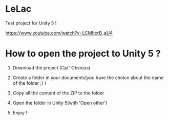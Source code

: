 # LeLac
Test project for Unity 5 !

https://www.youtube.com/watch?v=LCMhcrB_aU4
# How to open the project to Unity 5 ?
1) Download the project (Cpt' Obvious)

2) Create a folder in your documents(you have the choice about the name of the folder ;) )

3) Copy all the content of the ZIP to the folder

4) Open the folder in Unity 5(with 'Open other')

5) Enjoy !
